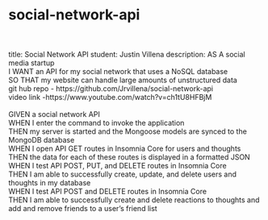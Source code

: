 # social-network-api<br>
<br>
<br>
title: Social Network API
student: Justin Villena
description: AS A social media startup<br>
I WANT an API for my social network that uses a NoSQL database<br>
SO THAT my website can handle large amounts of unstructured data<br>
git hub repo - https://github.com/Jrvillena/social-network-api<br>
video link -https://www.youtube.com/watch?v=ch1tU8HFBjM
<br>
<br>
GIVEN a social network API<br>
WHEN I enter the command to invoke the application<br>
THEN my server is started and the Mongoose models are synced to the MongoDB database<br>
WHEN I open API GET routes in Insomnia Core for users and thoughts<br>
THEN the data for each of these routes is displayed in a formatted JSON<br>
WHEN I test API POST, PUT, and DELETE routes in Insomnia Core<br>
THEN I am able to successfully create, update, and delete users and thoughts in my database<br>
WHEN I test API POST and DELETE routes in Insomnia Core<br>
THEN I am able to successfully create and delete reactions to thoughts and add and remove friends to a user’s friend list
